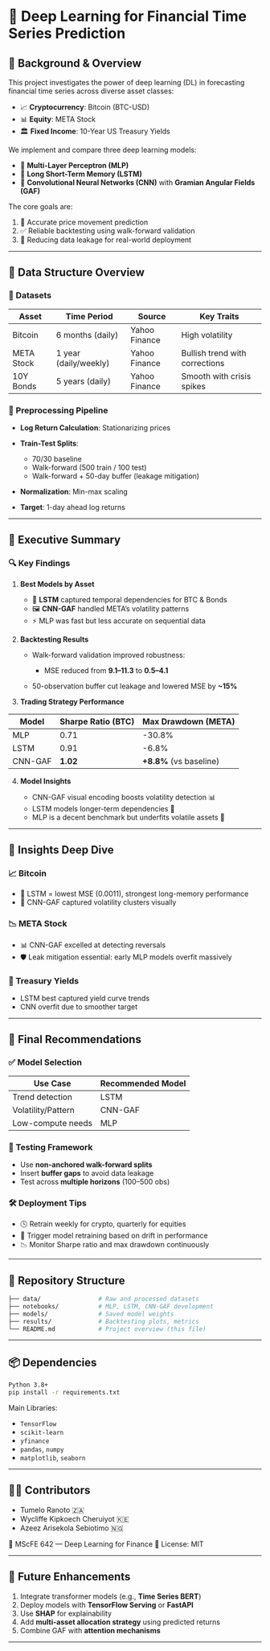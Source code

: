 # 🧠 Deep Learning for Financial Time Series Prediction

## 📘 Background & Overview

This project investigates the power of deep learning (DL) in forecasting financial time series across diverse asset classes:

* 📈 **Cryptocurrency**: Bitcoin (BTC-USD)
* 📊 **Equity**: META Stock
* 🏛️ **Fixed Income**: 10-Year US Treasury Yields

We implement and compare three deep learning models:

* 🤖 **Multi-Layer Perceptron (MLP)**
* 🔁 **Long Short-Term Memory (LSTM)**
* 🧩 **Convolutional Neural Networks (CNN)** with **Gramian Angular Fields (GAF)**

The core goals are:

1. 🎯 Accurate price movement prediction
2. ✅ Reliable backtesting using walk-forward validation
3. 🧼 Reducing data leakage for real-world deployment

---

## 📂 Data Structure Overview

### 💾 Datasets

| Asset      | Time Period           | Source        | Key Traits                     |
| ---------- | --------------------- | ------------- | ------------------------------ |
| Bitcoin    | 6 months (daily)      | Yahoo Finance | High volatility                |
| META Stock | 1 year (daily/weekly) | Yahoo Finance | Bullish trend with corrections |
| 10Y Bonds  | 5 years (daily)       | Yahoo Finance | Smooth with crisis spikes      |

### 🔧 Preprocessing Pipeline

* **Log Return Calculation**: Stationarizing prices
* **Train-Test Splits**:

  * 70/30 baseline
  * Walk-forward (500 train / 100 test)
  * Walk-forward + 50-day buffer (leakage mitigation)
* **Normalization**: Min-max scaling
* **Target**: 1-day ahead log returns

---

## 🚀 Executive Summary

### 🔍 Key Findings

1. **Best Models by Asset**

   * 🧠 **LSTM** captured temporal dependencies for BTC & Bonds
   * 🖼️ **CNN-GAF** handled META’s volatility patterns
   * ⚡ MLP was fast but less accurate on sequential data

2. **Backtesting Results**

   * Walk-forward validation improved robustness:

     * MSE reduced from **9.1–11.3** to **0.5–4.1**
   * 50-observation buffer cut leakage and lowered MSE by **\~15%**

3. **Trading Strategy Performance**

| Model   | Sharpe Ratio (BTC) | Max Drawdown (META)     |
| ------- | ------------------ | ----------------------- |
| MLP     | 0.71               | -30.8%                  |
| LSTM    | 0.91               | -6.8%                   |
| CNN-GAF | **1.02**           | **+8.8%** (vs baseline) |

4. **Model Insights**

   * CNN-GAF visual encoding boosts volatility detection 📊
   * LSTM models longer-term dependencies 🌊
   * MLP is a decent benchmark but underfits volatile assets 🚧

---

## 🔬 Insights Deep Dive

### 📈 Bitcoin

* 🥇 LSTM = lowest MSE (0.0011), strongest long-memory performance
* 🧠 CNN-GAF captured volatility clusters visually

### 📉 META Stock

* 📊 CNN-GAF excelled at detecting reversals
* 🛡️ Leak mitigation essential: early MLP models overfit massively

### 💸 Treasury Yields

* LSTM best captured yield curve trends
* CNN overfit due to smoother target

---

## 🧩 Final Recommendations

### ✅ Model Selection

| Use Case           | Recommended Model |
| ------------------ | ----------------- |
| Trend detection    | LSTM              |
| Volatility/Pattern | CNN-GAF           |
| Low-compute needs  | MLP               |

### 🧪 Testing Framework

* Use **non-anchored walk-forward splits**
* Insert **buffer gaps** to avoid data leakage
* Test across **multiple horizons** (100–500 obs)

### 🛠️ Deployment Tips

* 🕓 Retrain weekly for crypto, quarterly for equities
* 🔔 Trigger model retraining based on drift in performance
* 📉 Monitor Sharpe ratio and max drawdown continuously

---

## 🧰 Repository Structure

```bash
├── data/                # Raw and processed datasets
├── notebooks/           # MLP, LSTM, CNN-GAF development
├── models/              # Saved model weights
├── results/             # Backtesting plots, metrics
└── README.md            # Project overview (this file)
```

---

## 📦 Dependencies

```bash
Python 3.8+
pip install -r requirements.txt
```

Main Libraries:

* `TensorFlow`
* `scikit-learn`
* `yfinance`
* `pandas`, `numpy`
* `matplotlib`, `seaborn`

---

## 👨‍💻 Contributors

* Tumelo Ranoto 🇿🇦
* Wycliffe Kipkoech Cheruiyot 🇰🇪
* Azeez Arisekola Sebiotimo 🇳🇬

🔬 MScFE 642 — Deep Learning for Finance
📜 License: MIT

---

## 🌟 Future Enhancements

1. Integrate transformer models (e.g., **Time Series BERT**)
2. Deploy models with **TensorFlow Serving** or **FastAPI**
3. Use **SHAP** for explainability
4. Add **multi-asset allocation strategy** using predicted returns
5. Combine GAF with **attention mechanisms**

---

